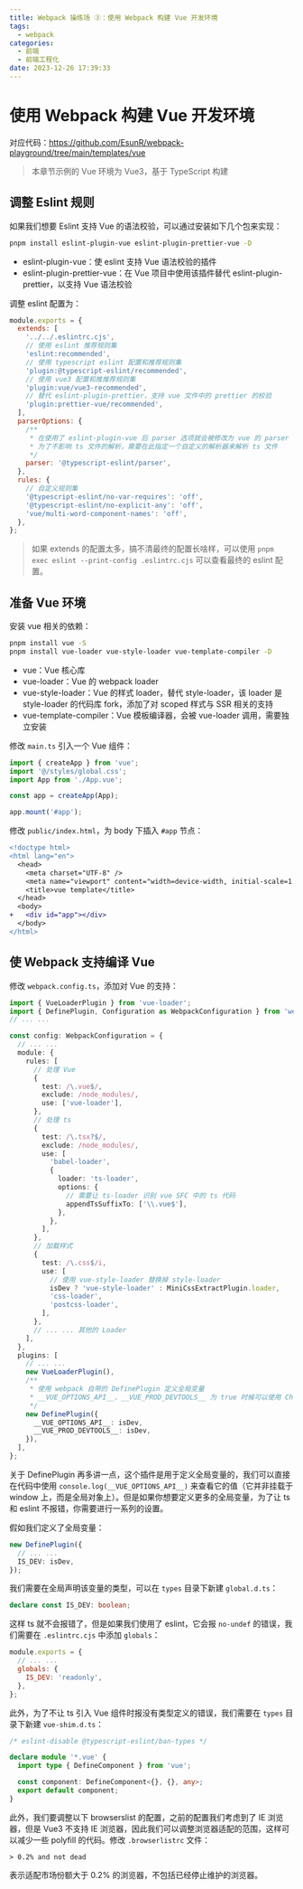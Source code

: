 ```yaml
---
title: Webpack 操练场 ③：使用 Webpack 构建 Vue 开发环境
tags:
  - webpack
categories:
  - 前端
  - 前端工程化
date: 2023-12-26 17:39:33
---
```

# 使用 Webpack 构建 Vue 开发环境

对应代码：https://github.com/EsunR/webpack-playground/tree/main/templates/vue

> 本章节示例的 Vue 环境为 Vue3，基于 TypeScript 构建

## 调整 Eslint 规则

如果我们想要 Eslint 支持 Vue 的语法校验，可以通过安装如下几个包来实现：

```sh
pnpm install eslint-plugin-vue eslint-plugin-prettier-vue -D
```

- eslint-plugin-vue：使 eslint 支持 Vue 语法校验的插件
- eslint-plugin-prettier-vue：在 Vue 项目中使用该插件替代 eslint-plugin-prettier，以支持 Vue 语法校验

调整 eslint 配置为：

```js
module.exports = {
  extends: [
    '../../.eslintrc.cjs',
    // 使用 eslint 推荐规则集
    'eslint:recommended',
    // 使用 typescript eslint 配置和推荐规则集
    'plugin:@typescript-eslint/recommended',
    // 使用 vue3 配置和推推荐规则集
    'plugin:vue/vue3-recommended',
    // 替代 eslint-plugin-prettier，支持 vue 文件中的 prettier 的校验
    'plugin:prettier-vue/recommended',
  ],
  parserOptions: {
    /**
     * 在使用了 eslint-plugin-vue 后 parser 选项就会被修改为 vue 的 parser 导致无法解析 ts 文件
     * 为了不影响 ts 文件的解析，需要在此指定一个自定义的解析器来解析 ts 文件
     */
    parser: '@typescript-eslint/parser',
  },
  rules: {
    // 自定义规则集
    '@typescript-eslint/no-var-requires': 'off',
    '@typescript-eslint/no-explicit-any': 'off',
    'vue/multi-word-component-names': 'off',
  },
};
```

> 如果 extends 的配置太多，搞不清最终的配置长啥样，可以使用 `pnpm exec eslint --print-config .eslintrc.cjs` 可以查看最终的 eslint 配置。

## 准备 Vue 环境

安装 vue 相关的依赖：

```sh
pnpm install vue -S
pnpm install vue-loader vue-style-loader vue-template-compiler -D
```

- vue：Vue 核心库
- vue-loader：Vue 的 webpack loader
- vue-style-loader：Vue 的样式 loader，替代 style-loader，该 loader 是 style-loader 的代码库 fork，添加了对 scoped 样式与 SSR 相关的支持
- vue-template-compiler：Vue 模板编译器，会被 vue-loader 调用，需要独立安装

修改 `main.ts` 引入一个 Vue 组件：

```ts
import { createApp } from 'vue';
import '@/styles/global.css';
import App from './App.vue';

const app = createApp(App);

app.mount('#app');
```

修改 `public/index.html`，为 body 下插入 `#app` 节点：

```diff
<!doctype html>
<html lang="en">
  <head>
    <meta charset="UTF-8" />
    <meta name="viewport" content="width=device-width, initial-scale=1.0" />
    <title>vue template</title>
  </head>
  <body>
+   <div id="app"></div>
  </body>
</html>
```

## 使 Webpack 支持编译 Vue

修改 `webpack.config.ts`，添加对 Vue 的支持：

```ts
import { VueLoaderPlugin } from 'vue-loader';
import { DefinePlugin, Configuration as WebpackConfiguration } from 'webpack';
// ... ...

const config: WebpackConfiguration = {
  // ... ...
  module: {
    rules: [
      // 处理 Vue
      {
        test: /\.vue$/,
        exclude: /node_modules/,
        use: ['vue-loader'],
      },
      // 处理 ts
      {
        test: /\.tsx?$/,
        exclude: /node_modules/,
        use: [
          'babel-loader',
          {
            loader: 'ts-loader',
            options: {
              // 需要让 ts-loader 识别 vue SFC 中的 ts 代码
              appendTsSuffixTo: ['\\.vue$'],
            },
          },
        ],
      },
      // 加载样式
      {
        test: /\.css$/i,
        use: [
          // 使用 vue-style-loader 替换掉 style-loader
          isDev ? 'vue-style-loader' : MiniCssExtractPlugin.loader,
          'css-loader',
          'postcss-loader',
        ],
      },
      // ... ... 其他的 Loader
    ],
  },
  plugins: [
    // ... ...
    new VueLoaderPlugin(),
    /**
     * 使用 webpack 自带的 DefinePlugin 定义全局变量
     * __VUE_OPTIONS_API__、__VUE_PROD_DEVTOOLS__ 为 true 时候可以使用 Chrome 的 Vue Devtools 插件
     */
    new DefinePlugin({
      __VUE_OPTIONS_API__: isDev,
      __VUE_PROD_DEVTOOLS__: isDev,
    }),
  ],
};
```

关于 DefinePlugin 再多讲一点，这个插件是用于定义全局变量的，我们可以直接在代码中使用 `console.log(__VUE_OPTIONS_API__)` 来查看它的值（它并非挂载于 window 上，而是全局对象上）。但是如果你想要定义更多的全局变量，为了让 ts 和 eslint 不报错，你需要进行一系列的设置。

假如我们定义了全局变量：

```ts
new DefinePlugin({
  // ... ...
  IS_DEV: isDev,
});
```

我们需要在全局声明该变量的类型，可以在 `types` 目录下新建 `global.d.ts`：

```ts
declare const IS_DEV: boolean;
```

这样 ts 就不会报错了，但是如果我们使用了 eslint，它会报 `no-undef` 的错误，我们需要在 `.eslintrc.cjs` 中添加 `globals`：

```js
module.exports = {
  // ... ...
  globals: {
    IS_DEV: 'readonly',
  },
};
```

此外，为了不让 ts 引入 Vue 组件时报没有类型定义的错误，我们需要在 `types` 目录下新建 `vue-shim.d.ts`：

```ts
/* eslint-disable @typescript-eslint/ban-types */

declare module '*.vue' {
  import type { DefineComponent } from 'vue';

  const component: DefineComponent<{}, {}, any>;
  export default component;
}
```

此外，我们要调整以下 browserslist 的配置，之前的配置我们考虑到了 IE 浏览器，但是 Vue3 不支持 IE 浏览器，因此我们可以调整浏览器适配的范围，这样可以减少一些 polyfill 的代码。修改 `.browserlistrc` 文件：

```
> 0.2% and not dead
```

表示适配市场份额大于 0.2% 的浏览器，不包括已经停止维护的浏览器。
